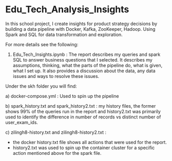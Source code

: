 # Edu_Tech_Analysis_Insights

In this school project, I create insights for product strategy decisions by building a data pipeline with Docker, Kafka, ZooKeeper, Hadoop. Using Spark and SQL for data transformation and exploration.

For more details see the following:

1. Edu_Tech_Insights.ipynb : The report describes my queries and spark SQL to answer business questions that I selected. It describes my assumptions, thinking, what the parts of the pipeline do, what is given, what I set up. It also provides a discussion about the data, any data issues and ways to resolve these issues.

Under the skh folder you will find:

a) docker-compose.yml : Used to spin up the pipeline

b) spark_history.txt and spark_history2.txt : my history files, the former shows 99% of the queries run in the report and history2.txt was primarily used to identify the difference in number of records vs distinct number of user_exam_ids.

c) zilingh8-history.txt and zilingh8-history2.txt :  
- the docker history.txt file shows all actions that were used for the report. 
- history2.txt was used to spin up the container cluster for a specific action mentioned above for the spark file.
